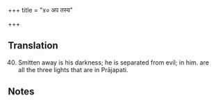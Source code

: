 +++
title = "४० अप तस्य"

+++
## Translation
40. Smitten away is his darkness; he is separated from evil; in him. are  
all the three lights that are in Prājapati.

## Notes

